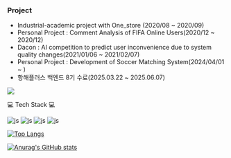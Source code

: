 
<!--
### Data analyst with convergence capabilities
- Data analyst who can leverage data from multiple disciplines
- Data analyst who can deliver results correctly
-->

### Project
- Industrial-academic project with One_store (2020/08 ~ 2020/09)
- Personal Project : Comment Analysis of FIFA Online Users(2020/12 ~ 2020/12)
- Dacon : AI competition to predict user inconvenience due to system quality changes(2021/01/06 ~ 2021/02/07)
- Personal Project : Development of Soccer Matching System(2024/04/01 ~ )
- 항해플러스 백엔드 8기 수료(2025.03.22 ~ 2025.06.07)
<a href="https://hhpluscertificateofcompletion.oopy.io/">
  <img src="https://static.spartacodingclub.kr/hanghae99/plus/completion/badge_purple.svg" />
</a>

💻 Tech Stack 💻

![js](https://img.shields.io/badge/Python-3776AB?style=for-the-badge&logo=python&logoColor=white)
![js](https://img.shields.io/badge/Java-ED8B00?style=for-the-badge&logo=openjdk&logoColor=white)
![js](https://img.shields.io/badge/PostgreSQL-316192?style=for-the-badge&logo=postgresql&logoColor=white)
![js](https://img.shields.io/badge/Spring-6DB33F?style=for-the-badge&logo=spring&logoColor=white)





[![Top Langs](https://github-readme-stats.vercel.app/api/top-langs/?username=gkrqls7633)](https://github.com/anuraghazra/github-readme-stats)

[![Anurag's GitHub stats](https://github-readme-stats.vercel.app/api?username=gkrqls7633)](https://github.com/anuraghazra/github-readme-stats)



<!--
**gkrqls7633/gkrqls7633** is a ✨ _special_ ✨ repository because its `README.md` (this file) appears on your GitHub profile.

Here are some ideas to get you started:

- 🔭 I’m currently working on ...
- 🌱 I’m currently learning ...
- 👯 I’m looking to collaborate on ...
- 🤔 I’m looking for help with ...
- 💬 Ask me about ...
- 📫 How to reach me: ...
- 😄 Pronouns: ...
- ⚡ Fun fact: ...
-->
